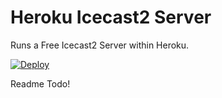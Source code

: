 # Heroku Icecast2 Server
Runs a Free Icecast2 Server within Heroku.  

[![Deploy](https://www.herokucdn.com/deploy/button.svg)](https://heroku.com/deploy?template=https://github.com/Epicfisher/heroku-icecast2-server)

Readme Todo!